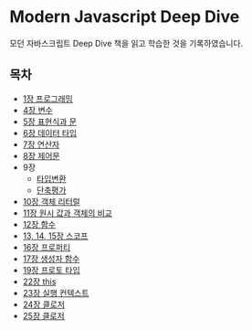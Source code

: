 # Modern Javascript Deep Dive

모던 자바스크립트 Deep Dive 책을 읽고 학습한 것을 기록하였습니다.

## 목차

- [1장 프로그래밍](https://github.com/sejineeee/ModernJavascript/blob/main/chapter1/programming.md)
- [4장 변수](https://github.com/sejineeee/ModernJavascript/blob/main/chapter2/variable.md)
- [5장 표현식과 문](https://github.com/sejineeee/ModernJavascript/blob/main/chapter3/expression.md)
- [6장 데이터 타입](https://github.com/sejineeee/ModernJavascript/blob/main/chapter5/typeOfData.md)
- [7장 연산자](https://github.com/sejineeee/ModernJavascript/blob/main/chapter6/operator.md)
- [8장 제어문](https://github.com/sejineeee/ModernJavascript/blob/main/chapter7/controlStatement.md)
- 9장
  - [타입변환](https://github.com/sejineeee/ModernJavascript/blob/main/chapter8/typeConversion.md)
  - [단축평가](https://github.com/sejineeee/ModernJavascript/blob/main/chapter8/shortCircuit.md)
- [10장 객체 리터럴](https://github.com/sejineeee/ModernJavascript/blob/main/chapter9/objectLiteral.md)
- [11장 원시 값과 객체의 비교](https://github.com/sejineeee/ModernJavascript/blob/main/chapter10/primitiveAndObject.md)
- [12장 함수](https://github.com/sejineeee/ModernJavascript/blob/main/chapter11/function.md)
- [13, 14, 15장 스코프](https://github.com/sejineeee/ModernJavascript/blob/main/chapter12/scope.md)
- [16장 프로퍼티](https://github.com/sejineeee/ModernJavascript/blob/main/chapter13/propertyAttribute.md)
- [17장 생성자 함수](https://github.com/sejineeee/ModernJavascript/blob/main/chapter14/constructorFnc.md)
- [19장 프로토 타입](https://github.com/sejineeee/ModernJavascript/blob/main/chapter15/prototype.md)
- [22장 this](https://github.com/sejineeee/ModernJavascript/blob/main/chapter16/this.md)
- [23장 실행 컨텍스트](https://github.com/sejineeee/ModernJavascript/blob/main/chapter17/executionContext.md)
- [24장 클로저](https://github.com/sejineeee/ModernJavascript/blob/main/chapter18/closure.md)
- [25장 클로저](https://github.com/sejineeee/ModernJavascript/blob/main/chapter19/Class.md)
